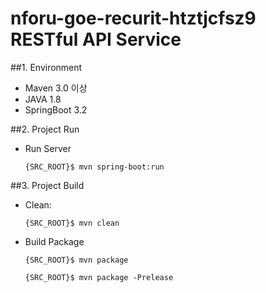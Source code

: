# nforu-goe-recurit-htztjcfsz9 RESTful API Service

##1. Environment
- Maven 3.0 이상
- JAVA 1.8
- SpringBoot 3.2

##2. Project Run
- Run Server

    `{SRC_ROOT}$ mvn spring-boot:run`

##3. Project Build
- Clean: 

    `{SRC_ROOT}$ mvn clean`

- Build Package

    `{SRC_ROOT}$ mvn package`
    
    `{SRC_ROOT}$ mvn package -Prelease`
    

